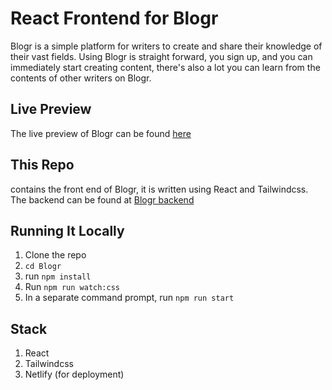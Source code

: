 # **React Frontend for Blogr** #

Blogr is a simple platform for writers to create and share their knowledge of their vast fields. Using Blogr is straight forward, you sign up, and you can immediately start creating content, there's also a lot you can learn from the contents of other writers on Blogr.

## **Live Preview**
The live preview of Blogr can be found [here](https://fascinating-medovik-2b06ac.netlify.app/)

## **This Repo** ##
contains the front end of Blogr, it is written using React and Tailwindcss. The backend can be found at [Blogr backend](https://github.com/Afekhide/blogr-backend)

## **Running It Locally** ##
1. Clone the repo
2. ```cd Blogr```
3. run ```npm install```
4. Run ```npm run watch:css```
5. In a separate command prompt, run ```npm run start```


## **Stack** 
1. React
2. Tailwindcss
3. Netlify (for deployment)